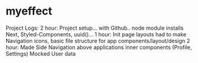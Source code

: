 # myeffect
Project Logs:
  2 hour: Project setup... with Github.. node module installs Next, Styled-Components, uuid()...
  1 hour: Init page layouts had to make Navigation icons, basic file structure for app components/layout/design
  2 hour: Made Side Navigation above applications inner components (Profile, Settings) Mocked User data
  
